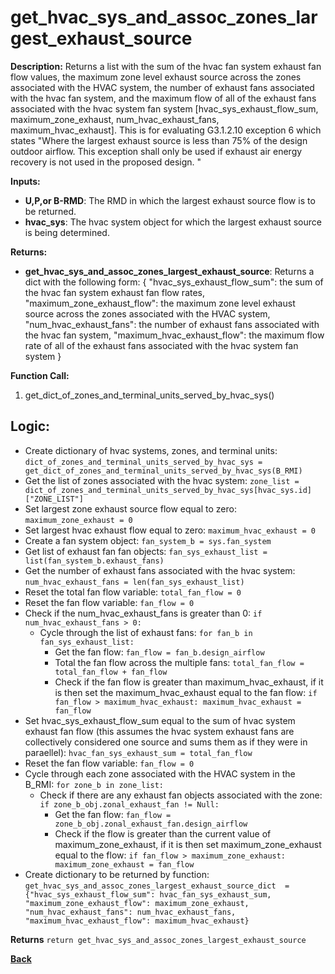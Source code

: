 # get_hvac_sys_and_assoc_zones_largest_exhaust_source  

**Description:** Returns a list with the sum of the hvac fan system exhaust fan flow values, the maximum zone level exhaust source across the zones associated with the HVAC system, the number of exhaust fans associated with the hvac fan system, and the maximum flow of all of the exhaust fans associated with the hvac system fan system [hvac_sys_exhaust_flow_sum, maximum_zone_exhaust, num_hvac_exhaust_fans, maximum_hvac_exhaust]. This is for evaluating G3.1.2.10 exception 6 which states "Where the largest exhaust source is less than 75% of the design outdoor airflow. This exception shall only be used if exhaust air energy recovery is not used in the proposed design. "

**Inputs:**  
- **U,P,or B-RMD**: The RMD in which the largest exhaust source flow is to be returned.  
- **hvac_sys**: The hvac system object for which the largest exhaust source is being determined.

**Returns:**  
- **get_hvac_sys_and_assoc_zones_largest_exhaust_source**: Returns a dict with the following form: { "hvac_sys_exhaust_flow_sum": the sum of the hvac fan system exhaust fan flow rates, "maximum_zone_exhaust_flow": the maximum zone level exhaust source across the zones associated with the HVAC system, "num_hvac_exhaust_fans": the number of exhaust fans associated with the hvac fan system, "maximum_hvac_exhaust_flow": the maximum flow rate of all of the exhaust fans associated with the hvac system fan system }
 
**Function Call:**   
1. get_dict_of_zones_and_terminal_units_served_by_hvac_sys()   


## Logic:  
- Create dictionary of hvac systems, zones, and terminal units: `dict_of_zones_and_terminal_units_served_by_hvac_sys = get_dict_of_zones_and_terminal_units_served_by_hvac_sys(B_RMI)`  
- Get the list of zones associated with the hvac system: `zone_list = dict_of_zones_and_terminal_units_served_by_hvac_sys[hvac_sys.id]["ZONE_LIST"]`  
- Set largest zone exhaust source flow equal to zero: `maximum_zone_exhaust = 0`  
- Set largest hvac exhaust flow equal to zero: `maximum_hvac_exhaust = 0`  
- Create a fan system object: `fan_system_b = sys.fan_system`   
- Get list of exhaust fan fan objects: `fan_sys_exhaust_list = list(fan_system_b.exhaust_fans)`  
- Get the number of exhaust fans associated with the hvac system: `num_hvac_exhaust_fans = len(fan_sys_exhaust_list)`  
- Reset the total fan flow variable: `total_fan_flow = 0` 
- Reset the fan flow variable: `fan_flow = 0` 
- Check if the num_hvac_exhaust_fans is greater than 0: `if num_hvac_exhaust_fans > 0:`  
    - Cycle through the list of exhaust fans: `for fan_b in fan_sys_exhaust_list:`  
        - Get the fan flow: `fan_flow = fan_b.design_airflow`  
        - Total the fan flow across the multiple fans: `total_fan_flow = total_fan_flow + fan_flow`  
        - Check if the fan flow is greater than maximum_hvac_exhaust, if it is then set the maximum_hvac_exhaust equal to the fan flow: `if fan_flow > maximum_hvac_exhaust: maximum_hvac_exhaust = fan_flow`  
- Set hvac_sys_exhaust_flow_sum equal to the sum of hvac system exhaust fan flow (this assumes the hvac system exhaust fans are collectively considered one source and sums them as if they were in paraellel): `hvac_fan_sys_exhaust_sum = total_fan_flow`  
- Reset the fan flow variable: `fan_flow = 0` 
- Cycle through each zone associated with the HVAC system in the B_RMI: `for zone_b in zone_list:`  
    - Check if there are any exhaust fan objects associated with the zone: `if zone_b_obj.zonal_exhaust_fan != Null:`  
        - Get the fan flow: `fan_flow = zone_b_obj.zonal_exhaust_fan.design_airflow`    
        - Check if the flow is greater than the current value of maximum_zone_exhaust, if it is then set maximum_zone_exhaust equal to the flow: `if fan_flow > maximum_zone_exhaust: maximum_zone_exhaust = fan_flow`  
- Create dictionary to be returned by function: `get_hvac_sys_and_assoc_zones_largest_exhaust_source_dict  = {"hvac_sys_exhaust_flow_sum": hvac_fan_sys_exhaust_sum, "maximum_zone_exhaust_flow": maximum_zone_exhaust, "num_hvac_exhaust_fans": num_hvac_exhaust_fans, "maximum_hvac_exhaust_flow": maximum_hvac_exhaust}`  

**Returns** `return get_hvac_sys_and_assoc_zones_largest_exhaust_source`  

**[Back](../_toc.md)**